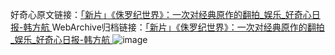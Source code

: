 好奇心原文链接：[「新片」《侏罗纪世界》：一次对经典原作的翻拍_娱乐_好奇心日报-韩方航 ](https://www.qdaily.com/articles/10626.html)
WebArchive归档链接：[「新片」《侏罗纪世界》：一次对经典原作的翻拍_娱乐_好奇心日报-韩方航 ](http://web.archive.org/web/20190623161138/https://www.qdaily.com/articles/10626.html)
![image](http://ww3.sinaimg.cn/large/007d5XDply1g3w3jmoq8tj30u03vu1ky)
